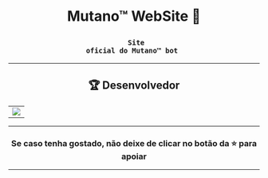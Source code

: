 # <p align="center"> Mutano™ WebSite 🐯</p> 

### <div align="center"><code> Site oficial do Mutano™ bot </code></div>
 

-------------------------------------------------------------------------------------------------------------------------------------------

## <p align="center"> 🏆 Desenvolvedor </p> 

<table align="center">
	<tr>
		<td>
            <a href="https://github.com/guidsribeiro/mutano-website/graphs/contributors">
              <img src="https://contrib.rocks/image?repo=guidsribeiro/mutano-website" />
            </a>
        </td>
	</tr>
</table>

----------------------------------------------------------

### <p align="center"> Se caso tenha gostado, não deixe de clicar no botão da ⭐ para apoiar </p>

----------------------------------------------------------
